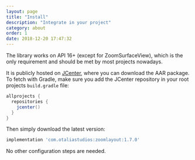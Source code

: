 ```yaml
---
layout: page
title: "Install"
description: "Integrate in your project"
category: about
order: 1
date: 2018-12-20 17:47:32
---
```


The library works on API 16+ (except for ZoomSurfaceView), which is the only requirement and 
should be met by most projects nowadays.

It is publicly hosted on [JCenter](https://bintray.com/natario/android/ZoomLayout), where you
can download the AAR package. To fetch with Gradle, make sure you add the JCenter repository in your root projects `build.gradle` file:

```groovy
allprojects {
  repositories {
    jcenter()
  }
}
```

Then simply download the latest version:

```groovy
implementation 'com.otaliastudios:zoomlayout:1.7.0'
```

No other configuration steps are needed.
